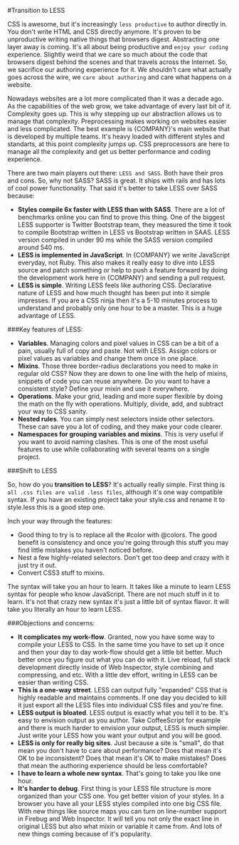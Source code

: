 #Transition to LESS

CSS is awesome, but it's increasingly `less productive` to author directly in. You don't write HTML and CSS directly anymore. It's proven to be unproductive writing native things that browsers digest. Abstracting one layer away is coming. It's all about being productive and `enjoy your coding` experience. Slightly weird that we care so much about the code that browsers digest behind the scenes and that travels across the Internet. So, we sacrifice our authoring experience for it. We shouldn't care what actually goes across the wire, we `care about authoring` and care what happens on a website.

Nowadays websites are a lot more complicated than it was a decade ago. As the capabilities of the web grow, we take advantage of every last bit of it. Complexity goes up. This is why stepping up our abstraction allows us to manage that complexity. Preprocessing makes working on websites easier and less complicated. The best example is {COMPANY}'s main website that is developed by multiple teams. It's heavy loaded with different styles and standarts, at this point complexity jumps up. CSS preprocessors are here to manage all the complexity and get us better performance and coding experience.

There are two main players out there: `LESS and SASS`. Both have their pros and cons. So, why not SASS? SASS is great. It ships with rails and has lots of cool power functionality. That said it's better to take LESS over SASS because:

- **Styles compile 6x faster with LESS than with SASS**. There are a lot of benchmarks online you can find to prove this thing. One of the biggest LESS supporter is Twitter Bootstrap team, they measured the time it took to compile Bootstrap written in LESS vs Bootstrap written in SAAS. LESS version compiled in under 90 ms while the SASS version compiled around 540 ms.
- **LESS is implemented in JavaScript**. In {COMPANY} we write JavaScript everyday, not Ruby. This also makes it really easy to dive into LESS source and patch something or help to push a feature forward by doing the development work here in {COMPANY} and sending a pull request.
- **LESS is simple**. Writing LESS feels like authoring CSS. Declarative nature of LESS and how much thought has been put into it simple impresses. If you are a CSS ninja then it's a 5-10 minutes process to understand and probably only one hour to be a master. This is a huge advantage of LESS.

###Key features of LESS:

- **Variables**. Managing colors and pixel values in CSS can be a bit of a pain, usually full of copy and paste. Not with LESS. Assign colors or pixel values as variables and change them once in one place.
- **Mixins**. Those three border-radius declarations you need to make in regular old CSS? Now they are down to one line with the help of mixins, snippets of code you can reuse anywhere. Do you want to have a consistent style? Define your mixin and use it everywhere.
- **Operations**. Make your grid, leading and more super flexible by doing the math on the fly with operations. Multiply, divide, add, and subtract your way to CSS sanity.
- **Nested rules**. You can simply nest selectors inside other selectors. These can save you a lot of coding, and they make your code clearer.
- **Namespaces for grouping variables and mixins**. This is very useful if you want to avoid naming clashes. This is one of the most useful features to use while collaborating with several teams on a single project.

###Shift to LESS

So, how do you **transition to LESS**? It's actually really simple. First thing is `all .css files are valid .less files`, although it's one way compatible syntax. If you have an existing project take your style.css and rename it to style.less this is a good step one.

Inch your way through the features:

- Good thing to try is to replace all the #color with @colors. The good benefit is consistency and once you're going through this stuff you may find little mistakes you haven't noticed before.
- Nest a few highly-related selectors. Don't get too deep and crazy with it just try it out.
- Convert CSS3 stuff to mixins.

The syntax will take you an hour to learn. It takes like a minute to learn LESS syntax for people who know JavaScript. There are not much stuff in it to learn. It's not that crazy new syntax it's just a little bit of syntax flavor. It will take you literally an hour to learn LESS.

###Objections and concerns:

- **It complicates my work-flow**. Granted, now you have some way to compile your LESS to CSS. In the same time you have to set up it once and then your day to day work-flow should get a little bit better. Much better once you figure out what you can do with it. Live reload, full stack development directly inside of Web Inspector, style combining and compressing, and etc. With a little dev effort, writing in LESS can be easier than writing CSS.
- **This is a one-way street**. LESS can output fully "expanded" CSS that is highly readable and maintains comments. If one day you decided to kill it just export all the LESS files into individual CSS files and you're fine.
- **LESS output is bloated**. LESS output is exactly what you tell it to be. It's easy to envision output as you author. Take CoffeeScript for example and there is much harder to envision your output, LESS is much simpler. Just write your LESS how you want your output and you will be good.
- **LESS is only for really big sites**. Just because a site is "small", do that mean you don't have to care about performance? Does that mean it's OK to be inconsistent? Does that mean it's OK to make mistakes? Does that mean the authoring experience should be less comfortable?
- **I have to learn a whole new syntax**. That's going to take you like one hour.
- **It's harder to debug**. First thing is your LESS file structure is more organized than your CSS one. You get better vision of your styles. In a browser you have all your LESS styles compiled into one big CSS file. With new things like source maps you can turn on line-number support in Firebug and Web Inspector. It will tell you not only the exact line in original LESS but also what mixin or variable it came from. And lots of new things coming because of it's popularity.
